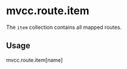 # mvcc.route.item

The `item` collection contains all mapped routes.

## Usage

mvcc.route.item[name]